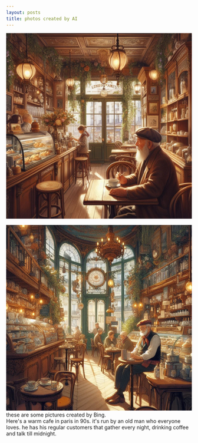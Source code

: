```yaml
---
layout: posts
title: photos created by AI
---
```


![pic1](/assets/images/arefe/pic1.jpg)

![pic2](/assets/images/arefe/pic2.jpg)
these are some pictures created by Bing. <br>
Here's a warm cafe in paris in 90s. it's run by an old man who everyone loves. he has his regular customers that gather every night, drinking coffee and talk till midnight.